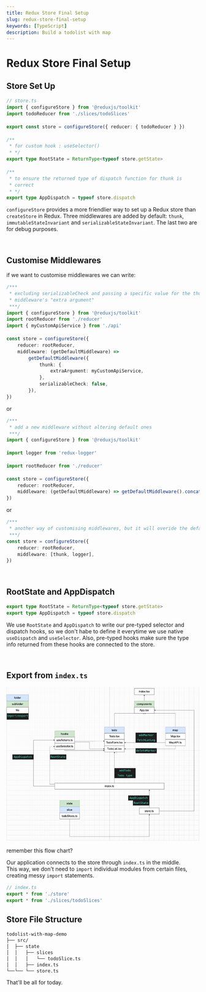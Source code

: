 ```yaml
---
title: Redux Store Final Setup
slug: redux-store-final-setup
keywords: [TypeScript]
description: Build a todolist with map
---
```


# Redux Store Final Setup

## Store Set Up

```ts
// store.ts
import { configureStore } from '@reduxjs/toolkit'
import todoReducer from './slices/todoSlices'

export const store = configureStore({ reducer: { todoReducer } })

/**
 * for custom hook : useSelector()
 * */
export type RootState = ReturnType<typeof store.getState>

/**
 * to ensure the returned type of dispatch function for thunk is
 * correct
 * */
export type AppDispatch = typeof store.dispatch
```

`configureStore` provides a more friendlier way to set up a Redux store than `createStore` in Redux. Three middlewares are added by default: `thunk`, `immutableStateInvariant` and `serializableStateInvariant`. The last two are for debug purposes.

<br/>

## Customise Middlewares

if we want to customise middlewares we can write:

```ts
/***
 * excluding serializableCheck and passing a specific value for the thunk
 * middleware's "extra argument"
 ***/
import { configureStore } from '@reduxjs/toolkit'
import rootReducer from './reducer'
import { myCustomApiService } from './api'

const store = configureStore({
    reducer: rootReducer,
    middleware: (getDefaultMiddleware) =>
        getDefaultMiddleware({
            thunk: {
                extraArgument: myCustomApiService,
            },
            serializableCheck: false,
        }),
})
```

or

```ts
/***
 * add a new middleware without altering default ones
 ***/
import { configureStore } from '@reduxjs/toolkit'

import logger from 'redux-logger'

import rootReducer from './reducer'

const store = configureStore({
    reducer: rootReducer,
    middleware: (getDefaultMiddleware) => getDefaultMiddleware().concat(logger),
})
```

or

```ts
/***
 * another way of customising middlewares, but it will overide the default ones
 ***/
const store = configureStore({
    reducer: rootReducer,
    middleware: [thunk, logger],
})
```

<br/>

## RootState and AppDispatch

```ts
export type RootState = ReturnType<typeof store.getState>
export type AppDispatch = typeof store.dispatch
```

We use `RootState` and `AppDispatch` to write our pre-typed selector and dispatch hooks, so we don't habe to define it everytime we use native `useDispatch` and `useSelector`. Also, pre-typed hooks make sure the type info returned from these hooks are connected to the store.

<br/>

## Export from `index.ts`

![flow chart](./Flowchart.png)

remember this flow chart?

Our application connects to the store through `index.ts` in the middle.  
This way, we don't need to `import` individual modules from certain files, creating messy `import` statements.

```ts
// index.ts
export * from './store'
export * from './slices/todoSlices'
```

## Store File Structure

```text
todolist-with-map-demo
├── src/
│  ├── state
│  │   ├── slices
│  │   │   └── todoSlice.ts
│  │   ├── index.ts
└──└── └── store.ts
```

That'll be all for today.
